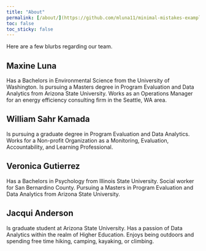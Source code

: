 ```yaml
---
title: "About"
permalink: [/about/](https://github.com/mluna11/minimal-mistakes-example/blob/d199573503a4ce53e4c5d209045b1cd740ae0e36/_pages/about/)
toc: false
toc_sticky: false
---
```


Here are a few blurbs regarding our team.

## Maxine Luna

Has a Bachelors in Environmental Science from the University of Washington. Is pursuing a Masters degree in Program Evaluation and Data Analytics from Arizona State University. Works as an Operations Manager for an energy efficiency consulting firm in the Seattle, WA area.

## William Sahr Kamada

Is pursuing a graduate degree in Program Evaluation and Data Analytics. Works for a Non-profit Organization as a Monitoring, Evaluation, Accountability, and Learning
Professional.

## Veronica Gutierrez

Has a Bachelors in Psychology from Illinois State University. Social worker for San Bernardino County. Pursuing a Masters in Program Evaluation and Data Analytics from Arizona State University.

## Jacqui Anderson

Is graduate student at Arizona State University. Has a passion of Data Analytics within the realm of Higher Education. Enjoys being outdoors and spending free time hiking, camping, kayaking, or climbing.
